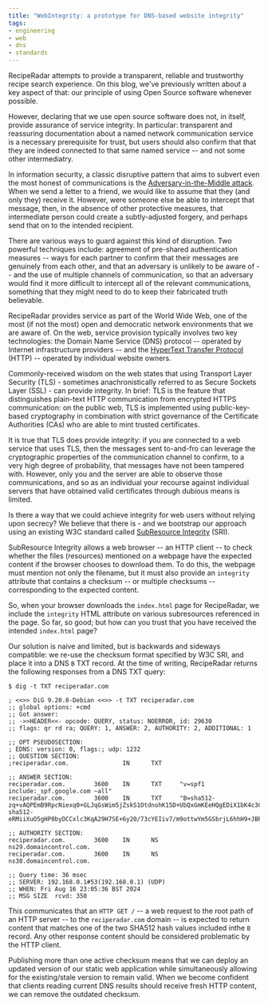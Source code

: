 ```yaml
---
title: "WebIntegrity: a prototype for DNS-based website integrity"
tags:
- engineering
- web
- dns
- standards
---
```

RecipeRadar attempts to provide a transparent, reliable and trustworthy recipe search experience.  On this blog, we've previously written about a key aspect of that: our principle of using Open Source software whenever possible.

However, declaring that we use open source software does not, in itself, provide assurance of service integrity.  In particular: transparent and reassuring documentation about a named network communication service is a necessary prerequisite for trust, but users should also confirm that that they are indeed connected to that same named service -- and not some other intermediatry.

In information security, a classic disruptive pattern that aims to subvert even the most honest of communications is the [Adversary-in-the-Middle attack](https://cwe.mitre.org/documents/glossary/index.html#Adversary-in-the-Middle).  When we send a letter to a friend, we would like to assume that they (and only they) receive it.  However, were someone else be able to intercept that message, then, in the absence of other protective measures, that intermediate person could create a subtly-adjusted forgery, and perhaps send that on to the intended recipient.

There are various ways to guard against this kind of disruption.  Two powerful techniques include: agreement of pre-shared authentication measures -- ways for each partner to confirm that their messages are genuinely from each other, and that an adversary is unlikely to be aware of -- and the use of multiple channels of communication, so that an adversary would find it more difficult to intercept all of the relevant communications, something that they might need to do to keep their fabricated truth believable.

RecipeRadar provides service as part of the World Wide Web, one of the most (if not the most) open and democratic network environments that we are aware of.  On the web, service provision typically involves two key technologies: the Domain Name Service (DNS) protocol -- operated by Internet infrastructure providers -- and the [HyperText Transfer Protocol](https://datatracker.ietf.org/doc/html/rfc7231) (HTTP) -- operated by individual website owners.

Commonly-received wisdom on the web states that using Transport Layer Security (TLS) - sometimes anachronistically referred to as Secure Sockets Layer (SSL) - can provide integrity.  In brief: TLS is the feature that distinguishes plain-text HTTP communication from encrypted HTTPS communication: on the public web, TLS is implemented using public-key-based cryptography in combination with strict governance of the Certificate Authorities (CAs) who are able to mint trusted certificates.

It is true that TLS does provide integrity: if you are connected to a web service that uses TLS, then the messages sent to-and-fro can leverage the cryptographic properties of the communication channel to confirm, to a very high degree of probability, that messages have not been tampered with.  However, only you and the server are able to observe those communications, and so as an individual your recourse against individual servers that have obtained valid certificates through dubious means is limited.

Is there a way that we could achieve integrity for web users without relying upon secrecy?  We believe that there is - and we bootstrap our approach using an existing W3C standard called [SubResource Integrity](https://www.w3.org/TR/SRI/) (SRI).

SubResource Integrity allows a web browser -- an HTTP client -- to check whether the files (resources) mentioned on a webpage have the expected content if the browser chooses to download them.  To do this, the webpage must mention not only the filename, but it must also provide an `integrity` attribute that contains a checksum -- or multiple checksums -- corresponding to the expected content.

So, when your browser downloads the `index.html` page for RecipeRadar, we include the `integrity` HTML attribute on various subresources referenced in the page.  So far, so good; but how can you trust that you have received the intended `index.html` page?

Our solution is naive and limited, but is backwards and sideways compatible: we re-use the checksum format specified by W3C SRI, and place it into a DNS `B` TXT record.  At the time of writing, RecipeRadar returns the following responses from a DNS TXT query:

```
$ dig -t TXT reciperadar.com

; <<>> DiG 9.20.0-Debian <<>> -t TXT reciperadar.com
;; global options: +cmd
;; Got answer:
;; ->>HEADER<<- opcode: QUERY, status: NOERROR, id: 29630
;; flags: qr rd ra; QUERY: 1, ANSWER: 2, AUTHORITY: 2, ADDITIONAL: 1

;; OPT PSEUDOSECTION:
; EDNS: version: 0, flags:; udp: 1232
;; QUESTION SECTION:
;reciperadar.com.               IN      TXT

;; ANSWER SECTION:
reciperadar.com.        3600    IN      TXT     "v=spf1 include:_spf.google.com ~all"
reciperadar.com.        3600    IN      TXT     "B=sha512-zq+vAQPEmB9RpcNiexq0+GLJqGsWim5jZskS1OtdnohK15D+UbQxGmKEeHQgEDiX1bK4c3CdygHdRlOlLEsGEQ== sha512-eRMiiXuO5gHP0byDCCxlc3KqA29H7SE+6y20/73cYEIiv7/m9ottwYm5GSbrjL6hhH9+JBPbD6s7a0rk3ZmSHA=="

;; AUTHORITY SECTION:
reciperadar.com.        3600    IN      NS      ns29.domaincontrol.com.
reciperadar.com.        3600    IN      NS      ns30.domaincontrol.com.

;; Query time: 36 msec
;; SERVER: 192.168.0.1#53(192.168.0.1) (UDP)
;; WHEN: Fri Aug 16 23:05:36 BST 2024
;; MSG SIZE  rcvd: 350
```

This communicates that an `HTTP GET /` -- a web request to the root path of an HTTP server -- to the `reciperadar.com` domain -- is expected to return content that matches one of the two SHA512 hash values included inthe `B` record.  Any other response content should be considered problematic by the HTTP client.

Publishing more than one active checksum means that we can deploy an updated version of our static web application while simultaneously allowing for the existing/stale version to remain valid.  When we become confident that clients reading current DNS results should receive fresh HTTP content, we can remove the outdated checksum.
